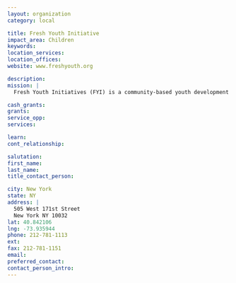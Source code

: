 ```yaml
---
layout: organization
category: local

title: Fresh Youth Initiative
impact_area: Children
keywords: 
location_services: 
location_offices: 
website: www.freshyouth.org

description: 
mission: |
  Fresh Youth Initiatives (FYI) is a community-based youth development effort with a mission to provide neighborhood kids with opportunities to do community service. FYI is part of a 4-way collaboration with the Dreamers, the Ivy League, and the WOW program (see our website for details).

cash_grants: 
grants: 
service_opp: 
services: 

learn: 
cont_relationship: 

salutation: 
first_name: 
last_name: 
title_contact_person: 

city: New York
state: NY
address: |
  505 West 171st Street    
  New York NY 10032
lat: 40.842106
lng: -73.935944
phone: 212-781-1113
ext: 
fax: 212-781-1151
email: 
preferred_contact: 
contact_person_intro: 
---
```

